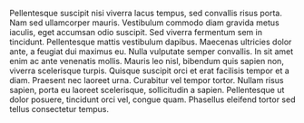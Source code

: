 Pellentesque suscipit nisi viverra lacus tempus, sed convallis risus porta. Nam sed ullamcorper mauris. Vestibulum commodo diam gravida metus iaculis, eget accumsan odio suscipit. Sed viverra fermentum sem in tincidunt. Pellentesque mattis vestibulum dapibus. Maecenas ultricies dolor ante, a feugiat dui maximus eu. Nulla vulputate semper convallis. In sit amet enim ac ante venenatis mollis. Mauris leo nisl, bibendum quis sapien non, viverra scelerisque turpis. Quisque suscipit orci et erat facilisis tempor et a diam. Praesent nec laoreet urna. Curabitur vel tempor tortor. Nullam risus sapien, porta eu laoreet scelerisque, sollicitudin a sapien. Pellentesque ut dolor posuere, tincidunt orci vel, congue quam. Phasellus eleifend tortor sed tellus consectetur tempus.